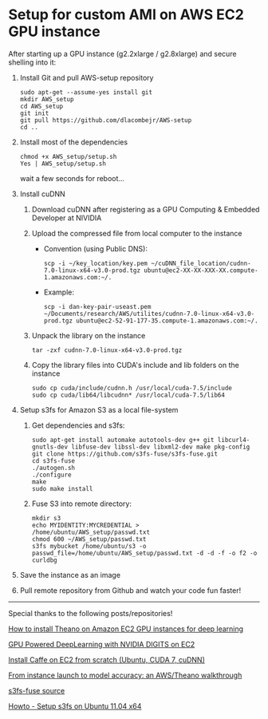 #  Setup for custom AMI on AWS EC2 GPU instance

After starting up a GPU instance (g2.2xlarge / g2.8xlarge) and secure shelling into it:

1. Install Git and pull AWS-setup repository

	```
	sudo apt-get --assume-yes install git
	mkdir AWS_setup
	cd AWS_setup
	git init
	git pull https://github.com/dlacombejr/AWS-setup
	cd ..
	```

2. Install most of the dependencies

	```
	chmod +x AWS_setup/setup.sh
	Yes | AWS_setup/setup.sh
	```

    wait a few seconds for reboot...

3. Install cuDNN 
	    
	1. Download cuDNN after registering as a GPU Computing & Embedded Developer at NIVIDIA
	2. Upload the compressed file from local computer to the instance
		- Convention (using Public DNS):

			```
			scp -i ~/key_location/key.pem ~/cuDNN_file_location/cudnn-7.0-linux-x64-v3.0-prod.tgz ubuntu@ec2-XX-XX-XXX-XX.compute-1.amazonaws.com:~/.
			```

		- Example:

			```
			scp -i dan-key-pair-useast.pem ~/Documents/research/AWS/utilites/cudnn-7.0-linux-x64-v3.0-prod.tgz ubuntu@ec2-52-91-177-35.compute-1.amazonaws.com:~/.
			```

	3. Unpack the library on the instance

		```
		tar -zxf cudnn-7.0-linux-x64-v3.0-prod.tgz
		```

	4. Copy the library files into CUDA's include and lib folders on the instance

		```
		sudo cp cuda/include/cudnn.h /usr/local/cuda-7.5/include
		sudo cp cuda/lib64/libcudnn* /usr/local/cuda-7.5/lib64
		```

4. Setup s3fs for Amazon S3 as a local file-system

	1. Get dependencies and s3fs:

		```
		sudo apt-get install automake autotools-dev g++ git libcurl4-gnutls-dev libfuse-dev libssl-dev libxml2-dev make pkg-config
		git clone https://github.com/s3fs-fuse/s3fs-fuse.git
		cd s3fs-fuse
		./autogen.sh
		./configure
		make
		sudo make install
		```

	2. Fuse S3 into remote directory:
		```
		mkdir s3
		echo MYIDENTITY:MYCREDENTIAL > /home/ubuntu/AWS_setup/passwd.txt
		chmod 600 ~/AWS_setup/passwd.txt
		s3fs mybucket /home/ubuntu/s3 -o passwd_file=/home/ubuntu/AWS_setup/passwd.txt -d -d -f -o f2 -o curldbg
		```

5. Save the instance as an image

6. Pull remote repository from Github and watch your code fun faster!

---

Special thanks to the following posts/repositories!
	
[How to install Theano on Amazon EC2 GPU instances for deep learning](http://markus.com/install-theano-on-aws/)

[GPU Powered DeepLearning with NVIDIA DIGITS on EC2](http://www.joyofdata.de/blog/gpu-powered-deeplearning-with-nvidia-digits/)

[Install Caffe on EC2 from scratch (Ubuntu, CUDA 7, cuDNN)](https://github.com/BVLC/caffe/wiki/Install-Caffe-on-EC2-from-scratch-(Ubuntu,-CUDA-7,-cuDNN))

[From instance launch to model accuracy: an AWS/Theano walkthrough](http://blog.eduardovalle.com/2015/08/07/aws-theano-walkthrough/)

[s3fs-fuse source](https://github.com/s3fs-fuse/s3fs-fuse/wiki/Installation-Notes)

[Howto - Setup s3fs on Ubuntu 11.04 x64](http://www.pophams.com/blog/howto-setups3fsonubuntu1104x64)
